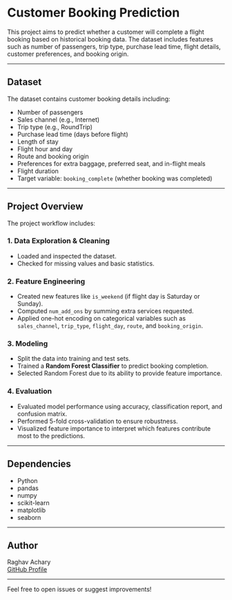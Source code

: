 # Customer Booking Prediction

This project aims to predict whether a customer will complete a flight booking based on historical booking data. The dataset includes features such as number of passengers, trip type, purchase lead time, flight details, customer preferences, and booking origin.

---

## Dataset

The dataset contains customer booking details including:

- Number of passengers
- Sales channel (e.g., Internet)
- Trip type (e.g., RoundTrip)
- Purchase lead time (days before flight)
- Length of stay
- Flight hour and day
- Route and booking origin
- Preferences for extra baggage, preferred seat, and in-flight meals
- Flight duration
- Target variable: `booking_complete` (whether booking was completed)

---

## Project Overview

The project workflow includes:

### 1. Data Exploration & Cleaning
- Loaded and inspected the dataset.
- Checked for missing values and basic statistics.

### 2. Feature Engineering
- Created new features like `is_weekend` (if flight day is Saturday or Sunday).
- Computed `num_add_ons` by summing extra services requested.
- Applied one-hot encoding on categorical variables such as `sales_channel`, `trip_type`, `flight_day`, `route`, and `booking_origin`.

### 3. Modeling
- Split the data into training and test sets.
- Trained a **Random Forest Classifier** to predict booking completion.
- Selected Random Forest due to its ability to provide feature importance.

### 4. Evaluation
- Evaluated model performance using accuracy, classification report, and confusion matrix.
- Performed 5-fold cross-validation to ensure robustness.
- Visualized feature importance to interpret which features contribute most to the predictions.

---


## Dependencies

- Python  
- pandas  
- numpy  
- scikit-learn  
- matplotlib  
- seaborn

---

## Author

Raghav Achary  
[GitHub Profile](https://github.com/Raghav-Achary)

---

Feel free to open issues or suggest improvements!
